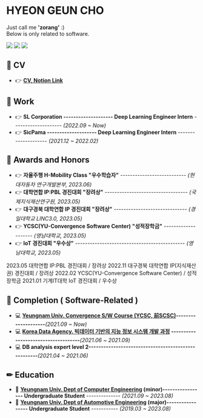 # <div>
  
# HYEON GEUN CHO
  Just call me **'zorang'** :)   
  Below is only related to software.
  
</div>
<div align=left>

<img src="https://img.shields.io/badge/Python-3776AB?style=flat-square&logo=python&logoColor=white"/>
<img src="https://img.shields.io/badge/C/C++-00599C?style=flat-square&logo=C&logoColor=white"/>
<a href="https://hits.seeyoufarm.com"><img src="https://hits.seeyoufarm.com/api/count/incr/badge.svg?url=https%3A%2F%2Fgithub.com%2Fzorang2&count_bg=%2379C83D&title_bg=%23555555&icon=&icon_color=%23E7E7E7&title=hits&edge_flat=false"/></a>
</div>

<div>

  <!--
  ## 💼 Work
  - 👉 **Hyundai MOBIS ------------------------------------------ Research Engineer** ------------------- *(2021.06 ~ _Now_)*
  -->
  ## 💼 CV
  - 👉 **[CV, Notion Link](https://cyber-podium-310.notion.site/9b6357c28567443d8d963c71a41a7555)**
  
  ## 💼 Work
  - 👉 **SL Corporation -------------------- Deep Learning Engineer Intern** -------------------- *(2022.09 ~ _Now_)*
  - 👉 **SicPama -------------------- Deep Learning Engineer Intern** -------------------- *(2021.12 ~ 2022.02)*
  
  ## 💖 Awards and Honors
  - 👉 **자율주행 H-Mobility Class "우수학습자"** --------------------------- *(현대자동차 연구개발본부, 2023.06)*
  - 👉 **대학연합 IP:PBL 경진대회 "장려상"** ---------------------------------- *(국제지식재산연구원, 2023.05)*
  - 👉 **대구경북 대학연합 IP 경진대회 "장려상"** ------------------------------ *(경일대학교 LINC3.0, 2023.05)*
  - 👉 **YCSC(YU-Convergence Software Center) "성적장학금"** -------------------- *(영남대학교, 2023.05)*
  - 👉 **IoT 경진대회 "우수상"** --------------------------------------------- *(영남대학교, 2023.05)*

2023.05 대학연합 IP:PBL 경진대회 / 장려상
2022.11 대구경북 대학연합 IP(지식재산권) 경진대회 / 장려상
2022.02 YCSC(YU-Convergence Software Center) / 성적장학금
2021.01 기계IT대학 IoT 경진대회 / 우수상

  
  ## 📌 Completion ( Software-Related )
 
  - 💻 **[Yeungnam Univ. Convergence S/W Course (YCSC, 前SCSC)](http://yucsc.yu.ac.kr/user/yusst/)--------------------***(2021.09 ~ Now)*
  - 💻 **[Korea Data Agency. 빅데이터 기반의 지능 정보 시스템 개발 과정](https://dataonair.or.kr/bigjob/curriculum/%eb%b9%85%eb%8d%b0%ec%9d%b4%ed%84%b0-%ea%b8%b0%eb%b0%98%ec%9d%98-%ec%a7%80%eb%8a%a5-%ec%a0%95%eb%b3%b4-%ec%8b%9c%ec%8a%a4%ed%85%9c-%ea%b0%9c%eb%b0%9c-%ea%b3%bc%ec%a0%95-2%ec%b0%a8/) ------------------------------------***(2021.06 ~ 2021.09)* 
  - 💻 **DB analysis expert level 2----------------------------------------------------***(2021.04 ~ 2021.06)*
  
  ## ✏ Education

  - 🏫 **[Yeungnam Univ. Dept of Computer Engineering](http://cse.yu.ac.kr/) (minor)----------------- Undergraduate Student** -------------- *(2021.09 ~ 2023.08)*
  - 🏫 **[Yeungnam Univ. Dept of Automotive Engineering](http://automotive.yu.ac.kr/) (major)----------------- Undergraduate Student** ----------- *(2019.03 ~ 2023.08)*

  <!--
  - 🏫 **Dankook Univ. IDA_lab ----------------------------------- Assistant Researcher** -------------- *(2019.10 ~ 2020.08)*
  - 🏫 **University of California Irvine ---------------------------- Visiting Researcher** --------------- *(2019.07 ~ 2019.09)*
  - 🏫 **University of Pennsylvania ------------------------------- Language Trainee** ----------------- *(2018.12 ~ 2019.01)*  
  -->
  
</div>
